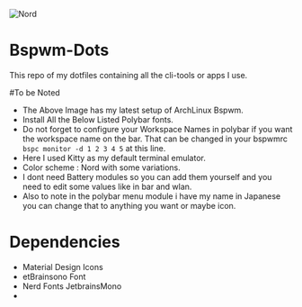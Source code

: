 ![Nord](https://user-images.githubusercontent.com/82205152/115105190-e0b95180-9f7a-11eb-83a4-8c2515d9432b.png)

# Bspwm-Dots 
This repo of my dotfiles containing all the cli-tools or apps I use. 

#To be Noted 
- The Above Image has my latest setup of ArchLinux Bspwm. 
- Install All the Below Listed Polybar fonts. 
- Do not forget to configure your Workspace Names in polybar if you want the workspace name on the bar. 
  That can be changed in your bspwmrc `bspc monitor -d 1 2 3 4 5` at this line. 
- Here I used Kitty as my default terminal emulator. 
- Color scheme : Nord with some variations. 
- I dont need Battery modules so you can add them yourself and you need to edit some values like in bar and wlan. 
- Also to note in the polybar menu module i have my name in Japanese you can change that to anything you want or maybe icon. 

# Dependencies 
- Material Design Icons 
- etBrainsono Font
- Nerd Fonts JetbrainsMono 
- 


